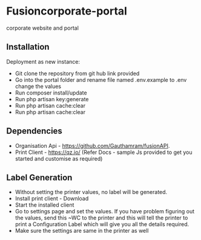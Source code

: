 # Fusioncorporate-portal
corporate website and portal

## Installation
Deployment as new instance:

- Git clone the repository from git hub link provided
- Go into the portal folder and rename  file named .env.example to .env change the values 
- Run composer install/update
- Run php artisan key:generate
- Run  php artisan cache:clear
- Run  php artisan cache:clear

## Dependencies
- Organisation Api - https://github.com/Gauthamram/fusionAPI.
- Print Client - https://qz.io/ (Refer Docs - sample Js provided to get you started and customise as required)

## Label Generation
- Without setting the printer values, no label will be generated.
- Install print client - Download
- Start the installed client
- Go to settings page and set the values. If you have problem figuring out the values, send this ~WC to the printer and this will tell the printer to print a Configuration Label which will give you all the details required.
- Make sure the settings are same in the printer as well
